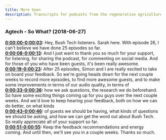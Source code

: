 ```yaml
---
title: More Soon
description: Transcripts for podcasts from the regenerative agriculture space. Search and find episodes and timestamps.
---
```


### Agtech - So What?  (2018-06-27)  

**[0:00:00-0:00:03](https://player.whooshkaa.com/episode?id=357336#t=0:00:00):**  Hey, Bush Tech listeners.  Sarah here.  With episode 26, I can't believe we have done 25 episodes so far.  
**[0:00:08-0:00:13](https://player.whooshkaa.com/episode?id=357336#t=0:00:08):**  And I just want to thank you so much for your support, for listening, for sharing the podcast,  for commenting on social media.  And for those of you who have been guests, it's been really awesome.  
**[0:00:19-0:00:23](https://player.whooshkaa.com/episode?id=357336#t=0:00:19):**  After 25 episodes, Simon and I are really excited to take on board your feedback.  So we're going heads down for the next couple weeks to record more episodes, to find more  awesome guests, and to make some improvements in terms of our audio quality, in terms of  
**[0:00:33-0:00:36](https://player.whooshkaa.com/episode?id=357336#t=0:00:33):**  how we ask questions, the research we do beforehand.  So have some exciting things coming up for you guys over the next couple weeks.  And we'd love to keep hearing your feedback, both on how we can do better, on what kinds  
**[0:00:43-0:00:46](https://player.whooshkaa.com/episode?id=357336#t=0:00:43):**  of guests we should be having, what kinds of questions we should be asking, and how  we can get the word out about Bush Tech.  So really appreciate all of your support so far.  
**[0:00:51-0:00:55](https://player.whooshkaa.com/episode?id=357336#t=0:00:51):**  Keep the feedback recommendations and energy coming.  And until then, we'll see you in a couple weeks.  Thanks so much.  